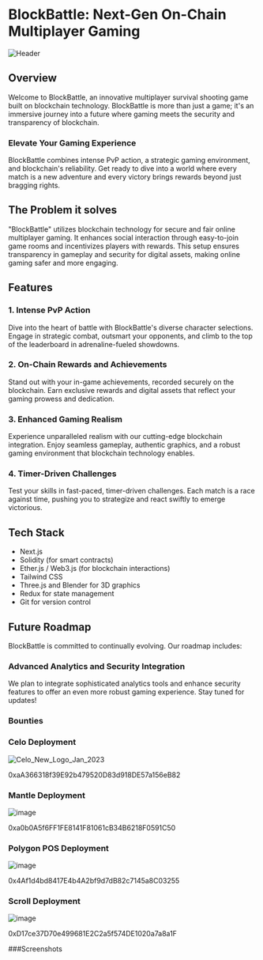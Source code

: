 # BlockBattle: Next-Gen On-Chain Multiplayer Gaming

![Header](https://github.com/vmmuthu31/BlockBattle-Dev/assets/111880621/672b148a-1d4c-4d00-b56e-b85a131aa95b)

## Overview

Welcome to BlockBattle, an innovative multiplayer survival shooting game built on blockchain technology. BlockBattle is more than just a game; it's an immersive journey into a future where gaming meets the security and transparency of blockchain.

### Elevate Your Gaming Experience

BlockBattle combines intense PvP action, a strategic gaming environment, and blockchain's reliability. Get ready to dive into a world where every match is a new adventure and every victory brings rewards beyond just bragging rights.

## The Problem it solves 

"BlockBattle" utilizes blockchain technology for secure and fair online multiplayer gaming. It enhances social interaction through easy-to-join game rooms and incentivizes players with rewards. This setup ensures transparency in gameplay and security for digital assets, making online gaming safer and more engaging.

## Features

### 1. Intense PvP Action

Dive into the heart of battle with BlockBattle's diverse character selections. Engage in strategic combat, outsmart your opponents, and climb to the top of the leaderboard in adrenaline-fueled showdowns.

### 2. On-Chain Rewards and Achievements

Stand out with your in-game achievements, recorded securely on the blockchain. Earn exclusive rewards and digital assets that reflect your gaming prowess and dedication.

### 3. Enhanced Gaming Realism

Experience unparalleled realism with our cutting-edge blockchain integration. Enjoy seamless gameplay, authentic graphics, and a robust gaming environment that blockchain technology enables.

### 4. Timer-Driven Challenges

Test your skills in fast-paced, timer-driven challenges. Each match is a race against time, pushing you to strategize and react swiftly to emerge victorious.

## Tech Stack

- Next.js
- Solidity (for smart contracts)
- Ether.js / Web3.js (for blockchain interactions)
- Tailwind CSS
- Three.js and Blender for 3D graphics
- Redux for state management
- Git for version control

## Future Roadmap

BlockBattle is committed to continually evolving. Our roadmap includes:

### Advanced Analytics and Security Integration

We plan to integrate sophisticated analytics tools and enhance security features to offer an even more robust gaming experience. Stay tuned for updates!

### Bounties

### Celo Deployment 

![Celo_New_Logo_Jan_2023](https://github.com/vmmuthu31/BlockBattle-Dev/assets/111880621/94fde801-4f82-4457-b8cf-49dd67458f5f)

0xaA366318f39E92b479520D83d918DE57a156eB82

### Mantle Deployment 

![image](https://github.com/vmmuthu31/BlockBattle-Dev/assets/111880621/4ae43e36-0ff1-4e9e-80da-4ba97891aefe)

0xa0b0A5f6FF1FE8141F81061cB34B6218F0591C50

### Polygon POS Deployment

![image](https://github.com/vmmuthu31/BlockBattle-Dev/assets/111880621/c8e18a6a-e71c-4b0d-bc23-a83d602bdc8d)

0x4Af1d4bd8417E4b4A2bf9d7dB82c7145a8C03255

### Scroll Deployment

![image](https://github.com/vmmuthu31/BlockBattle-Dev/assets/111880621/5dd74f3e-8c56-4ffa-bc92-cb8b29adc606)

0xD17ce37D70e499681E2C2a5f574DE1020a7a8a1F

###Screenshots



